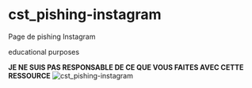 # cst_pishing-instagram
 Page de pishing Instagram
 
educational purposes

<b>JE NE SUIS PAS RESPONSABLE DE CE QUE VOUS FAITES AVEC CETTE RESSOURCE</b>
![cst_pishing-instagram](https://user-images.githubusercontent.com/78325525/151658318-0a2900a7-e57c-4d56-9286-313789bb2cd9.png)
